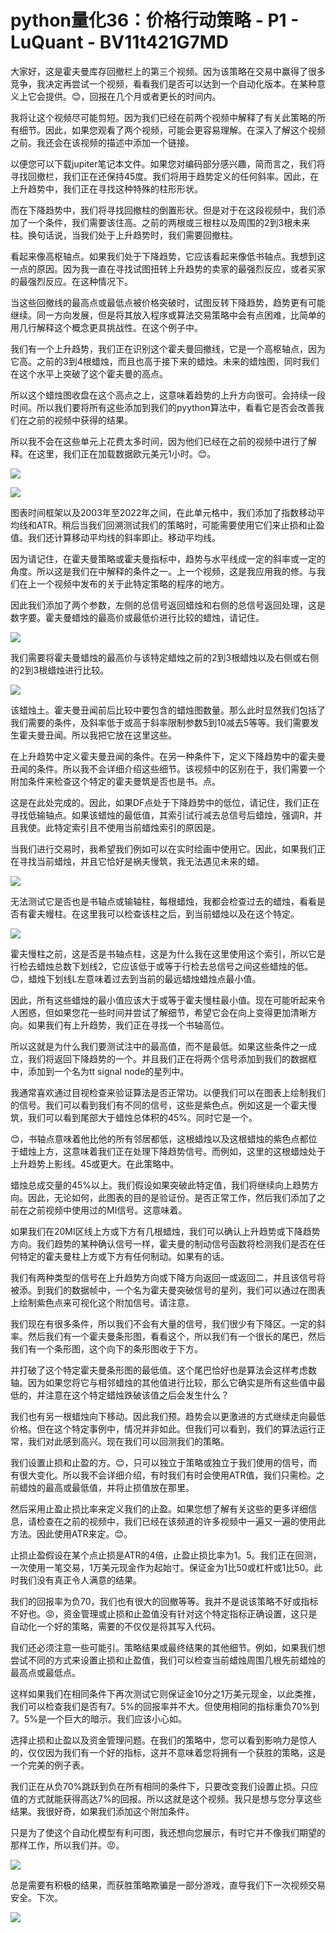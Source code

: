 # python量化36：价格行动策略 - P1 - LuQuant - BV11t421G7MD

大家好，这是霍夫曼库存回撤栏上的第三个视频。因为该策略在交易中赢得了很多竞争，我决定再尝试一个视频，看看我们是否可以达到一个自动化版本。在某种意义上它会提供。😊，回报在几个月或者更长的时间内。

我将让这个视频尽可能剪短。因为我们已经在前两个视频中解释了有关此策略的所有细节。因此，如果您观看了两个视频，可能会更容易理解。在深入了解这个视频之前。我还会在该视频的描述中添加一个链接。

以便您可以下载jupiter笔记本文件。如果您对编码部分感兴趣，简而言之，我们将寻找回撤栏，我们正在还保持45度。我们将用于趋势定义的任何斜率。因此，在上升趋势中，我们正在寻找这种特殊的柱形形状。

而在下降趋势中，我们将寻找回撤柱的倒置形状。但是对于在这段视频中，我们添加了一个条件，我们需要该住高。之前的两根或三根柱以及周围的2到3根未来柱。换句话说，当我们处于上升趋势时，我们需要回撤柱。

看起来像高枢轴点。如果我们处于下降趋势，它应该看起来像低书轴点。我想到这一点的原因。因为我一直在寻找试图扭转上升趋势的卖家的最强烈反应，或者买家的最强烈反应。在这种情况下。

当这些回撤线的最高点或最低点被价格突破时，试图反转下降趋势，趋势更有可能继续。同一方向发展，但是将其放入程序或算法交易策略中会有点困难，比简单的用几行解释这个概念更具挑战性。在这个例子中。

我们有一个上升趋势，我们正在识别这个霍夫曼回撤线，它是一个高枢轴点，因为它高。之前的3到4根蜡烛，而且也高于接下来的蜡烛。未来的蜡烛图，同时我们在这个水平上突破了这个霍夫曼的高点。

所以这个蜡烛图收盘在这个高点之上，这意味着趋势的上升方向很可。会持续一段时间。所以我们要将所有这些添加到我们的pyython算法中，看看它是否会改善我们在之前的视频中获得的结果。

所以我不会在这些单元上花费太多时间，因为他们已经在之前的视频中进行了解释。在这里，我们正在加载数据欧元美元1小时。😊。



![](img/b2fb7c7176c29d8dec2faf4d71ae2bbe_1.png)

![](img/b2fb7c7176c29d8dec2faf4d71ae2bbe_2.png)

图表时间框架以及2003年至2022年之间，在此单元格中，我们添加了指数移动平均线和ATR。稍后当我们回溯测试我们的策略时，可能需要使用它们来止损和止盈值。我们还计算移动平均线的斜率即止。移动平均线。

因为请记住，在霍夫曼策略或霍夫曼指标中，趋势与水平线成一定的斜率或一定的角度。所以这是我们在中解释的条件之一。上一个视频，这是我应用我的修。与我们在上一个视频中发布的关于此特定策略的程序的地方。

因此我们添加了两个参数，左侧的总信号返回蜡烛和右侧的总信号返回处理，这是数字要。霍夫曼蜡烛的最高价或最低价进行比较的蜡烛，请记住。



![](img/b2fb7c7176c29d8dec2faf4d71ae2bbe_4.png)

我们需要将霍夫曼蜡烛的最高价与该特定蜡烛之前的2到3根蜡烛以及右侧或右侧的2到3根蜡烛进行比较。

![](img/b2fb7c7176c29d8dec2faf4d71ae2bbe_6.png)

该蜡烛土。霍夫曼丑闻前后比较中要包含的蜡烛图数量。那么此时显然我们包括了我们需要的条件，及斜率低于或高于斜率限制参数5到10减去5等等。我们需要发生霍夫曼丑闻。所以我把它放在这里这些。

在上升趋势中定义霍夫曼丑闻的条件。在另一种条件下，定义下降趋势中的霍夫曼丑闻的条件。所以我不会详细介绍这些细节。该视频中的区别在于，我们需要一个附加条件来检查这个特定的霍夫曼筑是否也是书。点。

这是在此处完成的。因此，如果DF点处于下降趋势中的低位，请记住，我们正在寻找低输轴点。如果该蜡烛的最低值，其索引试行减去总信号后蜡烛，强调R，并且我使。此特定索引且不使用当前蜡烛索引的原因是。

当我们进行交易时，我希望我们例如可以在实时绘画中使用它。因此，如果我们正在寻找当前蜡烛，并且它恰好是祸夫慢筑，我无法遇见未来的蜡。



![](img/b2fb7c7176c29d8dec2faf4d71ae2bbe_8.png)

无法测试它是否也是书轴点或输轴柱，每根蜡烛，我都会检查过去的蜡烛，看看是否有霍夫幔柱。在这里我可以检查该柱之后，到当前蜡烛以及在这个特定。



![](img/b2fb7c7176c29d8dec2faf4d71ae2bbe_10.png)

霍夫慢柱之前，这是否是书轴点柱，这是为什么我在这里使用这个索引，所以它是行检去蜡烛总数下划线2，它应该低于或等于行检去总信号之间这些蜡烛的低。😊，蜡烛下划线L左意味着过去到当前的最远蜡烛蜡烛点最小值。

因此，所有这些蜡烛的最小值应该大于或等于霍夫慢柱最小值。现在可能听起来令人困惑，但如果您花一些时间并尝试了解细节，希望它会在向上变得更加清晰方向。如果我们有上升趋势，我们正在寻找一个书轴高位。

所以这就是为什么我们要测试注中的最高值，而不是最低。如果这些条件之一成立，我们将返回下降趋势的一个。并且我们正在将两个信号添加到我们的数据框中，添加到一个名为tt signal node的星列中。

我通常喜欢通过目视检查来验证算法是否正常功。以便我们可以在图表上绘制我们的信号。我们可以看到我们有不同的信号，这些是紫色点。例如这是一个霍夫慢筑，我们可以看到尾部大于蜡烛总体积的45%。同时它是一个。

😊，书轴点意味着他比他的所有邻居都低，这根蜡烛以及这根蜡烛的紫色点都位于蜡烛上方，这意味着我们正在处理下降趋势信号。而例如，这里的这根蜡烛处于上升趋势上影线。45或更大。在此策略中。

蜡烛总成交量的45%以上。我们假设如果突破此特定值，我们将继续向上趋势方向。因此，无论如何，此图表的目的是验证份。是否正常工作，然后我们添加了之前在之前视频中使用过的MI信号。这意味着。

如果我们在20MI区线上方或下方有几根蜡烛，我们可以确认上升趋势或下降趋势方向。我们趋势的某种确认信号一样，霍夫曼的制动信号函数将检测我们是否在任何特定的霍夫曼柱上方或下方有任何制动。如果有的话。

我们有两种类型的信号在上升趋势方向或下降方向返回一或返回二，并且该信号将被添。到我们的数据帧中，一个名为霍夫曼突破信号的星列，我们可以通过在图表上绘制紫色点来可视化这个附加信号。请注意。

我们现在有很多条件，所以我们不会有大量的信号，我们很少有下降区。一定的斜率。然后我们有一个霍夫曼条形图，看看这个，所以我们有一个很长的尾巴，然后我们有一个条形图，这个向下的条形图收于下方。

并打破了这个特定霍夫曼条形图的最低值。这个尾巴恰好也是算法会这样考虑数轴。因为如果您将它与相邻蜡烛的其他值进行比较，那么它确实是所有这些值中最低的，并注意在这个特定蜡烛跌破该值之后会发生什么？

我们也有另一根蜡烛向下移动。因此我们预。趋势会以更激进的方式继续走向最低价格。但在这个特定事例中，情况并非如此。但我们可以看到，我们的算法运行正常，我们对此感到高兴。现在我们可以回测我们的策略。

我们设置止损和止盈的方。😊，只可以独立于策略或独立于我们使用的信号，而有很大变化。所以我不会详细介绍，有时我们有时会使用ATR值，我们只需检。之前蜡烛的最高或最低值，并将止损值放在那里。

然后采用止盈止损比率来定义我们的止盈。如果您想了解有关这些的更多详细信息，请检查在之前的视频中，我们已经在该频道的许多视频中一遍又一遍的使用此方法。因此使用ATR来定。😊。

止损止盈假设在某个点止损是ATR的4倍，止盈止损比率为1。5。我们正在回测，一次使用一笔交易，1万美元现金作为起始寸。保证金为1比50或杠杆或1比50。此时我们没有真正令人满意的结果。

我们的回报率为负70，我们也有很大的回撤等等。我并不是说该策略不好或指标不好也。😡，资金管理或止损和止盈值没有针对这个特定指标正确设置，这只是自动化一个好的策略，需要的不仅仅是将其写入代码。

我们还必须注意一些可能引。策略结果或最终结果的其他细节。例如，如果我们想尝试不同的方式来设置止损和止盈值，我们可以检查当前蜡烛周围几根先前蜡烛的最高点或最低点。

这样如果我们在相同条件下再次测试它则保证金10分之1万美元现金，以此类推，我们可以检查我们是否有7。5%的回报率并不大。但使用相同的指标重负70%到7。5%是一个巨大的暗示。我们应该小心如。

选择止损和止盈以及资金管理问题。在我们的策略中，您可以看到影响力是惊人的，仅仅因为我们有一个好的指标，这并不意味着您将拥有一个获胜的策略，这是一个完美的例子表。

我们正在从负70%跳跃到负在所有相同的条件下，只要改变我们设置止损。只应值的方式就能获得高达7%的回报。所以这就是这个视频。我只是想与您分享这些结果。我很好奇，如果我们添加这个附加条件。

只是为了使这个自动化模型有利可图，我还想向您展示，有时它并不像我们期望的那样工作，所以我们并。😡。

![](img/b2fb7c7176c29d8dec2faf4d71ae2bbe_12.png)

总是需要有积极的结果，而获胜策略欺骗是一部分游戏，直导我们下一次视频交易安全。下次。

![](img/b2fb7c7176c29d8dec2faf4d71ae2bbe_14.png)